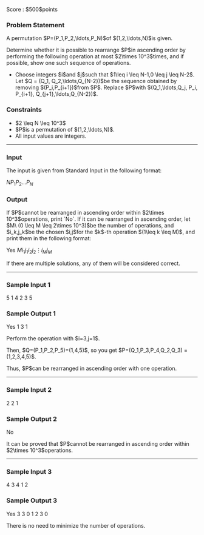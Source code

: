 
<div>

<span>

<span>

<p>
Score : $500$points
</p>

<div>

<section>

### **Problem Statement**

<p>
A permutation $P=(P_1,P_2,\ldots,P_N)$of $(1,2,\ldots,N)$is given.
</p>

<p>
Determine whether it is possible to rearrange $P$in ascending order by performing the following operation at most $2\times 10^3$times, and if possible, show one such sequence of operations.
</p>

<ul>

<li>
Choose integers $i$and $j$such that $1\leq i \leq N-1,0 \leq j \leq N-2$. Let $Q = (Q_1, Q_2,\ldots,Q_{N-2})$be the sequence obtained by removing $(P_i,P_{i+1})$from $P$. Replace $P$with $(Q_1,\ldots,Q_j, P_i, P_{i+1}, Q_{j+1},\ldots,Q_{N-2})$.
</li>

</ul>

</section>

</div>

<div>

<section>

### **Constraints**

<ul>

<li>
$2 \leq N \leq 10^3$
</li>

<li>
$P$is a permutation of $(1,2,\ldots,N)$.
</li>

<li>
All input values are integers.
</li>

</ul>

</section>

</div>

---

<div>

<div>

<section>

### **Input**

<p>
The input is given from Standard Input in the following format:
</p>

<div>

$N$$P_1$$P_2$$\ldots$$P_N$
</div>

</section>

</div>

<div>

<section>

### **Output**

<p>
If $P$cannot be rearranged in ascending order within $2\times 10^3$operations, print `No`. If it can be rearranged in ascending order, let $M\ (0 \leq M \leq 2\times 10^3)$be the number of operations, and $i_k,j_k$be the chosen $i,j$for the $k$-th operation $(1\leq k \leq M)$, and print them in the following format:
</p>

<div>

Yes
$M$$i_1$$j_1$$i_2$$j_2$$\vdots$$i_M$$j_M$
</div>

<p>
If there are multiple solutions, any of them will be considered correct.
</p>

</section>

</div>

</div>

---

<div>

<section>

### **Sample Input 1**

<div>

5
1 4 2 3 5

</div>

</section>

</div>

<div>

<section>

### **Sample Output 1**

<div>

Yes
1
3 1

</div>

<p>
Perform the operation with $i=3,j=1$.
</p>

<p>
Then, $Q=(P_1,P_2,P_5)=(1,4,5)$, so you get $P=(Q_1,P_3,P_4,Q_2,Q_3) = (1,2,3,4,5)$.
</p>

<p>
Thus, $P$can be rearranged in ascending order with one operation.
</p>

</section>

</div>

---

<div>

<section>

### **Sample Input 2**

<div>

2
2 1

</div>

</section>

</div>

<div>

<section>

### **Sample Output 2**

<div>

No

</div>

<p>
It can be proved that $P$cannot be rearranged in ascending order within $2\times 10^3$operations.
</p>

</section>

</div>

---

<div>

<section>

### **Sample Input 3**

<div>

4
3 4 1 2

</div>

</section>

</div>

<div>

<section>

### **Sample Output 3**

<div>

Yes
3
3 0
1 2
3 0

</div>

<p>
There is no need to minimize the number of operations.
</p>

</section>

</div>

</span>

</span>

</div>
